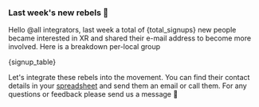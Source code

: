 ### Last week's new rebels :star2: 

Hello @all integrators, last week a total of {total_signups} new people became interested in XR and shared their e-mail address to become more involved. Here is a breakdown per-local group

{signup_table}

Let's integrate these rebels into the movement. You can find their contact details in your [spreadsheet](https://cloud.extinctionrebellion.nl/index.php/apps/files/?dir=/CloudXRNL/AppSpecific/Integrators_AN_Home/Integrators_FromLGs) and send them an email or call them.
For any questions or feedback please send us a message :handshake: